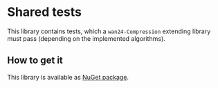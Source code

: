 # Shared tests

This library contains tests, which a `wan24-Compression` extending library 
must pass (depending on the implemented algorithms).

## How to get it

This library is available as 
[NuGet package](https://www.nuget.org/packages/wan24-Compression-Shared-Tests/).

